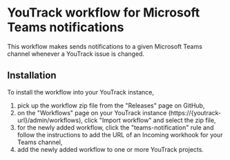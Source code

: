# YouTrack workflow for Microsoft Teams notifications

This workflow makes sends notifications to a given Microsoft Teams channel whenever a YouTrack issue is changed.

## Installation

To install the workflow into your YouTrack instance,

1. pick up the workflow zip file from the "Releases" page on GitHub,
2. on the "Workflows" page on your YouTrack instance (https://{youtrack-url}/admin/workflows), click "Import workflow" and select the zip file,
3. for the newly added workflow, click the "teams-notification" rule and follow the instructions to add the URL of an Incoming workhook for your Teams channel,
4. add the newly added workflow to one or more YouTrack projects.
